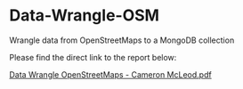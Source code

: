 # Data-Wrangle-OSM
Wrangle data from OpenStreetMaps to a MongoDB collection

Please find the direct link to the report below:

[Data Wrangle OpenStreetMaps - Cameron McLeod.pdf](https://github.com/CamMcLeod/Data-Wrangle-OSM/blob/master/Data%20Wrangle%20OpenStreetMaps%20-%20Cameron%20McLeod.pdf "Open Street Maps Report")
